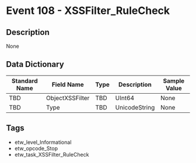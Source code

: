# Event 108 - XSSFilter_RuleCheck

## Description
None

## Data Dictionary
|Standard Name|Field Name|Type|Description|Sample Value|
|---|---|---|---|---|
|TBD|ObjectXSSFilter|TBD|UInt64|None|None|
|TBD|Type|TBD|UnicodeString|None|None|

## Tags
* etw_level_Informational
* etw_opcode_Stop
* etw_task_XSSFilter_RuleCheck